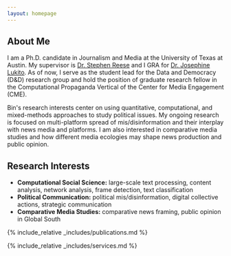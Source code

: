 ```yaml
---
layout: homepage
---
```


## About Me

I am a Ph.D. candidate in Journalism and Media at the University of Texas at Austin. My supervisor is [Dr. Stephen Reese](https://journalism.utexas.edu/faculty/stephen-d-reese) and I GRA for [Dr. Josephine Lukito](https://moody.utexas.edu/faculty/jo-lukito). As of now, I serve as the student lead for the Data and Democracy (D&D) research group and hold the position of graduate research fellow in the Computational Propaganda Vertical of the Center for Media Engagement (CME).

Bin's research interests center on using quantitative, computational, and mixed-methods approaches to study political issues. My ongoing research is focused on multi-platform spread of mis/disinformation and their interplay with news media and platforms. I am also interested in comparative media studies and how different media ecologies may shape news production and public opinion.

## Research Interests

- **Computational Social Science:** large-scale text processing, content analysis, network analysis, frame detection, text classification
- **Political Communication:** political mis/disinformation, digital collective actions, strategic communication
- **Comparative Media Studies:** comparative news framing, public opinion in Global South

{% include_relative _includes/publications.md %}

{% include_relative _includes/services.md %}
